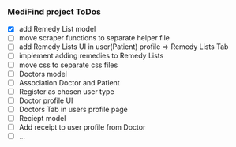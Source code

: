 ### MediFind project ToDos

- [x] add Remedy List model
- [ ] move scraper functions to separate helper file
- [ ] add Remedy Lists UI in user(Patient) profile => Remedy Lists Tab
- [ ] implement adding remedies to Remedy Lists
- [ ] move css to separate css files
- [ ] Doctors model
- [ ] Association Doctor and Patient
- [ ] Register as chosen user type
- [ ] Doctor profile UI 
- [ ] Doctors Tab in users profile page
- [ ] Reciept model
- [ ] Add receipt to user profile from Doctor
- [ ] ...
